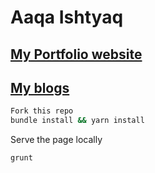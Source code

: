 # Aaqa Ishtyaq

## [My Portfolio website](https://aaqaishtyaq.github.io)
## [My blogs](https://aaqaishtyaq.github.io/notes)


```bash
Fork this repo
bundle install && yarn install
```

Serve the page locally

```bash
grunt
```